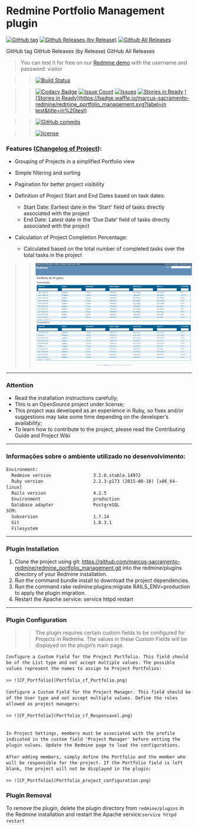 # Redmine Portfolio Management plugin 
[![GitHub tag](https://img.shields.io/github/tag/marcus-sacramento-redmine/redmine_portfolio_management.svg?style=flat-square)](https://github.com/marcus-sacramento-redmine/redmine_portfolio_management/tags) [![Github Releases (by Release)](https://img.shields.io/github/downloads/marcus-sacramento-redmine/redmine_portfolio_management/v1.0.0/total.svg?style=flat-square)](https://github.com/marcus-sacramento-redmine/redmine_portfolio_management/releases) [![Github All Releases](https://img.shields.io/github/downloads/marcus-sacramento-redmine/redmine_portfolio_management/total.svg?style=flat-square)](https://github.com/marcus-sacramento-redmine/redmine_portfolio_management/releases)

GitHub tag GitHub Releases  (by Release) GitHub All Releases
>You can test it for free on our [Redmine demo](http://redmine-marcusacramento.rhcloud.com/) with the username and password: visitor


>>[![Build Status](https://travis-ci.org/marcus-sacramento-redmine/redmine_portfolio_management.svg?branch=master)](https://travis-ci.org/marcus-sacramento-redmine/redmine_portfolio_management)

>>[![Codacy Badge](https://api.codacy.com/project/badge/grade/a1daedb12e2c4b908b57b42a55835d1d)](https://www.codacy.com/app/marcus-vinicius-cardozo/redmine_portfolio_management) [![Issue Count](https://codeclimate.com/github/marcus-sacramento-redmine/redmine_portfolio_management/badges/issue_count.svg)](https://codeclimate.com/github/marcus-sacramento-redmine/redmine_portfolio_management) [![Issues](https://img.shields.io/github/issues/marcus-sacramento-redmine/redmine_portfolio_management.svg?style=flat-square)](https://github.com/marcus-sacramento-redmine/redmine_portfolio_management/issues) [![Stories in Ready](https://badge.waffle.io/marcus-sacramento-redmine/redmine_portfolio_management.svg?label=ready&title=Ready)](http://waffle.io/marcus-sacramento-redmine/redmine_portfolio_management) [![Stories in Ready](https://badge.waffle.io/marcus-sacramento-redmine/redmine_portfolio_management.svg?label=in test&title=in%20test)](http://waffle.io/marcus-sacramento-redmine/redmine_portfolio_management)

>>[![GitHub commits](https://img.shields.io/github/commits-since/marcus-sacramento-redmine/redmine_portfolio_management/v0.0.1.svg?style=flat-square)](https://github.com/marcus-sacramento-redmine/redmine_portfolio_management/commits/master) 

>>[![license](https://img.shields.io/github/license/marcus-sacramento-redmine/redmine_portfolio_management.svg?style=flat-square)](LICENSE) 

### Features  ([Changelog of Project](CHANGELOG.md)):
* Grouping of Projects in a simplified Portfolio view
* Simple filtering and sorting
* Pagination for better project visibility
* Definition of Project Start and End Dates based on task dates:

    * Start Date: Earliest date in the 'Start' field of tasks directly associated with the project
    * End Date: Latest date in the 'Due Date' field of tasks directly associated with the project

* Calculation of Project Completion Percentage:

    * Calculated based on the total number of completed tasks over the total tasks in the project

>> ![CF_Portfolio](Portfolio_view.png)

***
### Attention

* Read the installation instructions carefully;
* This is an OpenSource project under license;
* This project was developed as an experience in Ruby, so fixes and/or suggestions may take some time depending on the developer’s availability;
* To learn how to contribute to the project, please read the Contributing Guide and Project Wiki

***

### Informações sobre o ambiente utilizado no desenvolvimento:
```
Environment:
  Redmine version                3.2.0.stable.14972
  Ruby version                   2.2.3-p173 (2015-08-18) [x86_64-linux]
  Rails version                  4.2.5
  Environment                    production
  Database adapter               PostgreSQL
SCM:
  Subversion                     1.7.14
  Git                            1.8.3.1
  Filesystem  
```

***

### Plugin Installation

1.    Clone the project using git: https://github.com/marcus-sacramento-redmine/redmine_portfolio_management.git into the redmine/plugins directory of your Redmine installation.
2.    Run the command bundle install to download the project dependencies.
3.    Run the command rake redmine:plugins:migrate RAILS_ENV=production to apply the plugin migration.
4.   Restart the Apache service: service httpd restart

***


### Plugin Configuration

>> The plugin requires certain custom fields to be configured for Projects in Redmine. The values in these Custom Fields will be displayed on the plugin’s main page.

    Configure a Custom Field for the Project Portfolio. This field should be of the List type and not accept multiple values. The possible values represent the names to assign to Project Portfolios:

    >> ![CF_Portfolio](Portfolio_cf_Portfolio.png)

    Configure a Custom Field for the Project Manager. This field should be of the User type and not accept multiple values. Define the roles allowed as project managers:

    >> ![CF_Portfolio](Portfolio_cf_Responsavel.png)


    In Project Settings, members must be associated with the profile indicated in the custom field 'Project Manager' before setting the plugin values. Update the Redmine page to load the configurations.

    After adding members, simply define the Portfolio and the member who will be responsible for the project. If the Portfolio field is left blank, the project will not be displayed in the plugin:

    >> ![CF_Portfolio](Portfolio_project_configuration.png)


### Plugin Removal

To remove the plugin, delete the plugin directory from ```redmine/plugins``` in the Redmine installation and restart the Apache service:```service httpd restart```


